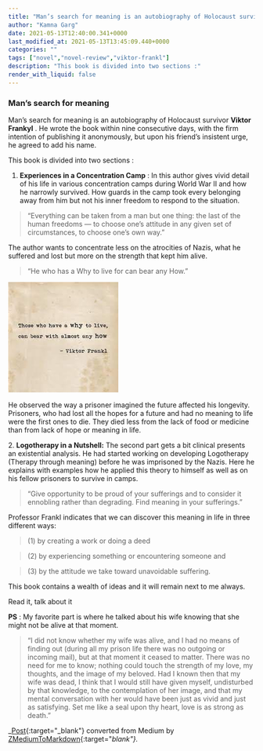 ```yaml
---
title: "Man’s search for meaning is an autobiography of Holocaust survivor Viktor Frankyl."
author: "Kamna Garg"
date: 2021-05-13T12:40:00.341+0000
last_modified_at: 2021-05-13T13:45:09.440+0000
categories: ""
tags: ["novel","novel-review","viktor-frankl"]
description: "This book is divided into two sections :"
render_with_liquid: false
---
```


### Man’s search for meaning

Man’s search for meaning is an autobiography of Holocaust survivor **Viktor Frankyl** \. He wrote the book within nine consecutive days, with the firm intention of publishing it anonymously, but upon his friend’s insistent urge, he agreed to add his name\.

This book is divided into two sections :
1. **Experiences in a Concentration Camp** : In this author gives vivid detail of his life in various concentration camps during World War II and how he narrowly survived\. How guards in the camp took every belonging away from him but not his inner freedom to respond to the situation\.



> “Everything can be taken from a man but one thing: the last of the human freedoms — to choose one’s attitude in any given set of circumstances, to choose one’s own way\.” 





The author wants to concentrate less on the atrocities of Nazis, what he suffered and lost but more on the strength that kept him alive\.


> “He who has a Why to live for can bear any How\.” 






![](/assets/408a9935ac98/1*T3w0NdmwHm4o8_qAsxEQ-A.jpeg)


He observed the way a prisoner imagined the future affected his longevity\. Prisoners, who had lost all the hopes for a future and had no meaning to life were the first ones to die\. They died less from the lack of food or medicine than from lack of hope or meaning in life\.

2\. **Logotherapy in a Nutshell:** The second part gets a bit clinical presents an existential analysis\. He had started working on developing Logotherapy \(Therapy through meaning\) before he was imprisoned by the Nazis\. Here he explains with examples how he applied this theory to himself as well as on his fellow prisoners to survive in camps\.


> “Give opportunity to be proud of your sufferings and to consider it ennobling rather than degrading\. Find meaning in your sufferings\.” 





Professor Frankl indicates that we can discover this meaning in life in three different ways:


> \(1\) by creating a work or doing a deed 





> \(2\) by experiencing something or encountering someone and 





> \(3\) by the attitude we take toward unavoidable suffering\. 





This book contains a wealth of ideas and it will remain next to me always\.

Read it, talk about it

**PS** : My favorite part is where he talked about his wife knowing that she might not be alive at that moment\.


> “I did not know whether my wife was alive, and I had no means of finding out \(during all my prison life there was no outgoing or incoming mail\), but at that moment it ceased to matter\. There was no need for me to know; nothing could touch the strength of my love, my thoughts, and the image of my beloved\. Had I known then that my wife was dead, I think that I would still have given myself, undisturbed by that knowledge, to the contemplation of her image, and that my mental conversation with her would have been just as vivid and just as satisfying\. Set me like a seal upon thy heart, love is as strong as death\.” 






_[Post](https://kamnagarg-10157.medium.com/mans-search-for-meaning-is-an-autobiography-of-holocaust-survivor-viktor-frankyl-408a9935ac98){:target="_blank"} converted from Medium by [ZMediumToMarkdown](https://github.com/ZhgChgLi/ZMediumToMarkdown){:target="_blank"}._
